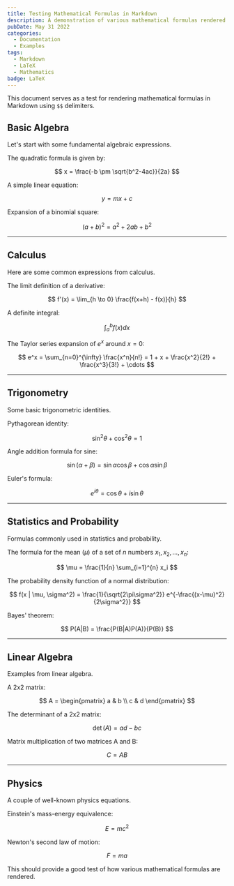 ```yaml
---
title: Testing Mathematical Formulas in Markdown
description: A demonstration of various mathematical formulas rendered using LaTeX within Markdown.
pubDate: May 31 2022
categories:
  - Documentation
  - Examples
tags:
  - Markdown
  - LaTeX
  - Mathematics
badge: LaTeX
---
```

This document serves as a test for rendering mathematical formulas in Markdown using `$$` delimiters.

## Basic Algebra

Let's start with some fundamental algebraic expressions.

The quadratic formula is given by:

$$
x = \frac{-b \pm \sqrt{b^2-4ac}}{2a}
$$

A simple linear equation:

$$
y = mx + c
$$

Expansion of a binomial square:

$$
(a+b)^2 = a^2 + 2ab + b^2
$$

---

## Calculus

Here are some common expressions from calculus.

The limit definition of a derivative:

$$
f'(x) = \lim_{h \to 0} \frac{f(x+h) - f(x)}{h}
$$

A definite integral:

$$
\int_{a}^{b} f(x) dx
$$

The Taylor series expansion of $e^x$ around $x=0$:

$$
e^x = \sum_{n=0}^{\infty} \frac{x^n}{n!} = 1 + x + \frac{x^2}{2!} + \frac{x^3}{3!} + \cdots
$$

---

## Trigonometry

Some basic trigonometric identities.

Pythagorean identity:

$$
\sin^2\theta + \cos^2\theta = 1
$$

Angle addition formula for sine:

$$
\sin(\alpha + \beta) = \sin\alpha\cos\beta + \cos\alpha\sin\beta
$$

Euler's formula:

$$
e^{i\theta} = \cos\theta + i\sin\theta
$$

---

## Statistics and Probability

Formulas commonly used in statistics and probability.

The formula for the mean ($\mu$) of a set of $n$ numbers $x_1, x_2, \ldots, x_n$:

$$
\mu = \frac{1}{n} \sum_{i=1}^{n} x_i
$$

The probability density function of a normal distribution:

$$
f(x | \mu, \sigma^2) = \frac{1}{\sqrt{2\pi\sigma^2}} e^{-\frac{(x-\mu)^2}{2\sigma^2}}
$$

Bayes' theorem:

$$
P(A|B) = \frac{P(B|A)P(A)}{P(B)}
$$

---

## Linear Algebra

Examples from linear algebra.

A 2x2 matrix:

$$
A = \begin{pmatrix} a & b \\ c & d \end{pmatrix}
$$

The determinant of a 2x2 matrix:

$$
\det(A) = ad - bc
$$

Matrix multiplication of two matrices A and B:

$$
C = AB
$$

---

## Physics

A couple of well-known physics equations.

Einstein's mass-energy equivalence:

$$
E = mc^2
$$

Newton's second law of motion:

$$
F = ma
$$

This should provide a good test of how various mathematical formulas are rendered.
